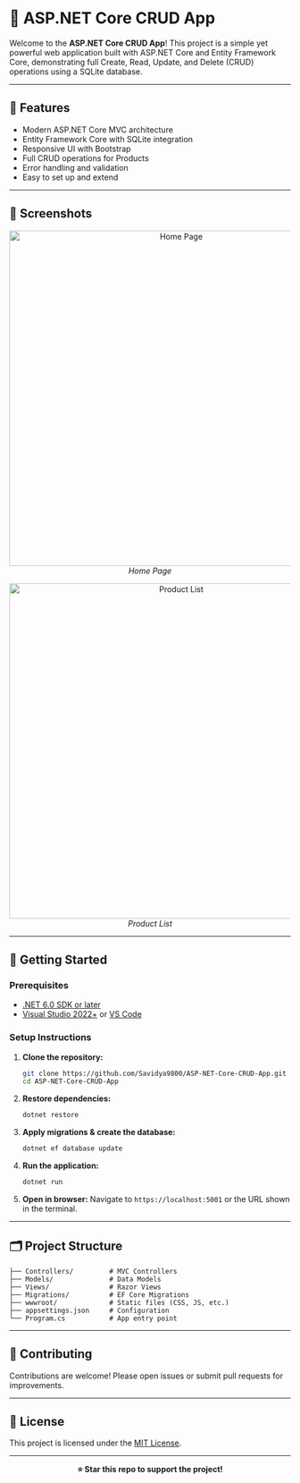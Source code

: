 # 🚀 ASP.NET Core CRUD App

Welcome to the **ASP.NET Core CRUD App**! This project is a simple yet powerful web application built with ASP.NET Core and Entity Framework Core, demonstrating full Create, Read, Update, and Delete (CRUD) operations using a SQLite database.

---

## 🌟 Features

- Modern ASP.NET Core MVC architecture
- Entity Framework Core with SQLite integration
- Responsive UI with Bootstrap
- Full CRUD operations for Products
- Error handling and validation
- Easy to set up and extend

---

## 📸 Screenshots

<p align="center">
  <img src="https://user-images.githubusercontent.com/0000000/your-screenshot1.png" width="600" alt="Home Page" />
  <br>
  <em>Home Page</em>
</p>

<p align="center">
  <img src="https://user-images.githubusercontent.com/0000000/your-screenshot2.png" width="600" alt="Product List" />
  <br>
  <em>Product List</em>
</p>

---

## 🚀 Getting Started

### Prerequisites

- [.NET 6.0 SDK or later](https://dotnet.microsoft.com/download)
- [Visual Studio 2022+](https://visualstudio.microsoft.com/) or [VS Code](https://code.visualstudio.com/)

### Setup Instructions

1. **Clone the repository:**
	```bash
	git clone https://github.com/Savidya9800/ASP-NET-Core-CRUD-App.git
	cd ASP-NET-Core-CRUD-App
	```
2. **Restore dependencies:**
	```bash
	dotnet restore
	```
3. **Apply migrations & create the database:**
	```bash
	dotnet ef database update
	```
4. **Run the application:**
	```bash
	dotnet run
	```
5. **Open in browser:**
	Navigate to `https://localhost:5001` or the URL shown in the terminal.

---

## 🗂️ Project Structure

```
├── Controllers/         # MVC Controllers
├── Models/              # Data Models
├── Views/               # Razor Views
├── Migrations/          # EF Core Migrations
├── wwwroot/             # Static files (CSS, JS, etc.)
├── appsettings.json     # Configuration
└── Program.cs           # App entry point
```

---

## 🤝 Contributing

Contributions are welcome! Please open issues or submit pull requests for improvements.

---

## 📄 License

This project is licensed under the [MIT License](LICENSE).

---

<p align="center">
  <b>⭐️ Star this repo to support the project!</b>
</p>